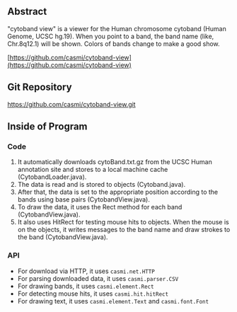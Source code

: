 ## Abstract

"cytoband view" is a viewer for the Human chromosome cytoband (Human Genome, UCSC hg.19). When you point to a band, the band name (like, Chr.8q12.1) will be shown. Colors of bands change to make a good show.

[https://github.com/casmi/cytoband-view](https://github.com/casmi/cytoband-view)

## Git Repository

https://github.com/casmi/cytoband-view.git

## Inside of Program

### Code

 1. It automatically downloads cytoBand.txt.gz from the UCSC Human annotation site and stores to a local machine cache (CytobandLoader.java).
 2. The data is read and is stored to objects (Cytoband.java).
 3. After that, the data is set to the appropriate position according to the bands using base pairs (CytobandView.java).
 4. To draw the data, it uses the Rect method for each band (CytobandView.java).
 5. It also uses HitRect for testing mouse hits to objects. When the mouse is on the objects, it writes messages to the band name and draw strokes to the band (CytobandView.java).

### API

 - For download via HTTP, it uses `casmi.net.HTTP`
 - For parsing downloaded data, it uses `casmi.parser.CSV`
 - For drawing bands, it uses `casmi.element.Rect`
 - For detecting mouse hits, it uses `casmi.hit.hitRect`
 - For drawing text, it uses `casmi.element.Text` and `casmi.font.Font`
